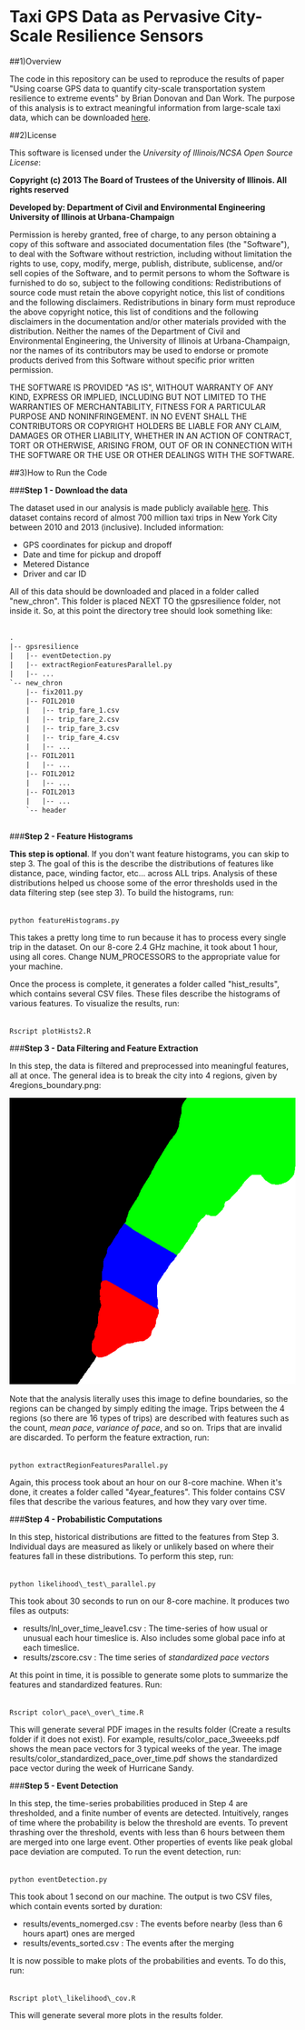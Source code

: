Taxi GPS Data as Pervasive City-Scale Resilience Sensors
=============

##1)Overview

The code in this repository can be used to reproduce the results of paper "Using coarse GPS data to quantify city-scale transportation system resilience to extreme events" by Brian Donovan and Dan Work.  The purpose of this analysis is to extract meaningful information from large-scale taxi data, which can be downloaded [here](publish.illinois.edu/dbwork/open-data/).


##2)License


This software is licensed under the *University of Illinois/NCSA Open Source License*:

**Copyright (c) 2013 The Board of Trustees of the University of Illinois. All rights reserved**

**Developed by: Department of Civil and Environmental Engineering University of Illinois at Urbana-Champaign**

Permission is hereby granted, free of charge, to any person obtaining a copy of this software and associated documentation files (the "Software"), to deal with the Software without restriction, including without limitation the rights to use, copy, modify, merge, publish, distribute, sublicense, and/or sell copies of the Software, and to permit persons to whom the Software is furnished to do so, subject to the following conditions: Redistributions of source code must retain the above copyright notice, this list of conditions and the following disclaimers. Redistributions in binary form must reproduce the above copyright notice, this list of conditions and the following disclaimers in the documentation and/or other materials provided with the distribution. Neither the names of the Department of Civil and Environmental Engineering, the University of Illinois at Urbana-Champaign, nor the names of its contributors may be used to endorse or promote products derived from this Software without specific prior written permission.

THE SOFTWARE IS PROVIDED "AS IS", WITHOUT WARRANTY OF ANY KIND, EXPRESS OR IMPLIED, INCLUDING BUT NOT LIMITED TO THE WARRANTIES OF MERCHANTABILITY, FITNESS FOR A PARTICULAR PURPOSE AND NONINFRINGEMENT. IN NO EVENT SHALL THE CONTRIBUTORS OR COPYRIGHT HOLDERS BE LIABLE FOR ANY CLAIM, DAMAGES OR OTHER LIABILITY, WHETHER IN AN ACTION OF CONTRACT, TORT OR OTHERWISE, ARISING FROM, OUT OF OR IN CONNECTION WITH THE SOFTWARE OR THE USE OR OTHER DEALINGS WITH THE SOFTWARE.








##3)How to Run the Code

###**Step 1 - Download the data**

The dataset used in our analysis is made publicly available [here](https://uofi.box.com/s/zmggziub40wx1bq2h9bq).  This dataset contains record of almost 700 million taxi trips in New York City between 2010 and 2013 (inclusive).  Included information:
- GPS coordinates for pickup and dropoff
- Date and time for pickup and dropoff
- Metered Distance
- Driver and car ID

All of this data should be downloaded and placed in a folder called "new_chron".  This folder is placed NEXT TO the gpsresilience folder, not inside it.  So, at this point the directory tree should look something like:
<pre>
<code>
.
|-- gpsresilience
|   |-- eventDetection.py
|   |-- extractRegionFeaturesParallel.py
|   |-- ...
`-- new_chron
    |-- fix2011.py
    |-- FOIL2010
    |   |-- trip_fare_1.csv
    |   |-- trip_fare_2.csv
    |   |-- trip_fare_3.csv
    |   |-- trip_fare_4.csv
    |   |-- ...
    |-- FOIL2011
    |   |-- ...
    |-- FOIL2012
    |   |-- ...
    |-- FOIL2013
    |   |-- ...
    `-- header
</code>
</pre>
 
 
 
 
 
 
 
 
###**Step 2 - Feature Histograms**

**This step is optional**.  If you don't want feature histograms, you can skip to step 3.  The goal of this is the describe the distributions of features like distance, pace, winding factor, etc... across ALL trips. Analysis of these distributions helped us choose some of the error thresholds used in the data filtering step (see step 3).  To build the histograms, run:

<code>
python featureHistograms.py
</code>

This takes a pretty long time to run because it has to process every single trip in the dataset.  On our 8-core 2.4 GHz machine, it took about 1 hour, using all cores.  Change NUM\_PROCESSORS to the appropriate value for your machine.

Once the process is complete, it generates a folder called "hist\_results", which contains several CSV files.  These files describe the histograms of various features.  To visualize the results, run:

<code>
Rscript plotHists2.R
</code>







###**Step 3 - Data Filtering and Feature Extraction**

In this step, the data is filtered and preprocessed into meaningful features, all at once.  The general idea is to break the city into 4 regions, given by 4regions_boundary.png:

![tmp](4regions_boundary.png)

Note that the analysis literally uses this image to define boundaries, so the regions can be changed by simply editing the image.  Trips between the 4 regions (so there are 16 types of trips) are described with features such as the count, *mean pace*, *variance of pace*, and so on.  Trips that are invalid are discarded.  To perform the feature extraction, run:

<code>
python extractRegionFeaturesParallel.py
</code>

Again, this process took about an hour on our 8-core machine.  When it's done, it creates a folder called "4year\_features".  This folder contains CSV files that describe the various features, and how they vary over time.



###**Step 4 - Probabilistic Computations**

In this step, historical distributions are fitted to the features from Step 3.  Individual days are measured as likely or unlikely based on where their features fall in these distributions.  To perform this step, run:

<code>
python likelihood\_test\_parallel.py
</code>

This took about 30 seconds to run on our 8-core machine.  It produces two files as outputs:
- results/lnl\_over\_time\_leave1.csv : The time-series of how usual or unusual each hour timeslice is.  Also includes some global pace info at each timeslice.
- results/zscore.csv : The time series of *standardized pace vectors*


At this point in time, it is possible to generate some plots to summarize the features and standardized features.  Run:

<code>
Rscript color\_pace\_over\_time.R
</code>

This will generate several PDF images in the results folder (Create a results folder if it does not exist).  For example, results/color\_pace\_3weeeks.pdf shows the mean pace vectors for 3 typical weeks of the year.  The image results/color\_standardized\_pace\_over\_time.pdf shows the standardized pace vector during the week of Hurricane Sandy.

###**Step 5 - Event Detection**

In this step, the time-series probabilities produced in Step 4 are thresholded, and a finite number of events are detected.  Intuitively, ranges of time where the probability is below the threshold are events.  To prevent thrashing over the threshold, events with less than 6 hours between them are merged into one large event.  Other properties of events like peak global pace deviation are computed.  To run the event detection, run:

<code>
python eventDetection.py
</code>

This took about 1 second on our machine.  The output is two CSV files, which contain events sorted by duration:
- results/events\_nomerged.csv : The events before nearby (less than 6 hours apart) ones are merged
- results/events\_sorted.csv : The events after the merging


It is now possible to make plots of the probabilities and events.  To do this, run:

<code>
Rscript plot\_likelihood\_cov.R
</code>

This will generate several more plots in the results folder.
